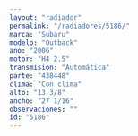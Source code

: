 ```yaml
---
layout: "radiador"
permalink: "/radiadores/5186/"
marca: "Subaru"
modelo: "Outback"
ano: "2006"
motor: "H4 2.5"
transmision: "Automática"
parte: "438448"
clima: "Con clima"
alto: "13 3/8"
ancho: "27 1/16"
observaciones: ""
id: "5186"
---
```


